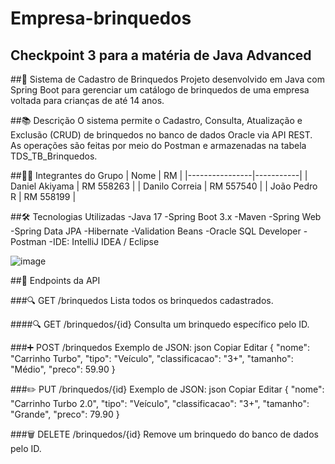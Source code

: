 # Empresa-brinquedos
Checkpoint 3 para a matéria de Java Advanced
------------------------------------------------------------------------------------------------------------------------------------------------------------------------------------------------------------------------------------------------------------------------

##🧸 Sistema de Cadastro de Brinquedos
Projeto desenvolvido em Java com Spring Boot para gerenciar um catálogo de brinquedos de uma empresa voltada para crianças de até 14 anos.

##📚 Descrição
O sistema permite o Cadastro, Consulta, Atualização e Exclusão (CRUD) de brinquedos no banco de dados Oracle via API REST. As operações são feitas por meio do Postman e armazenadas na tabela TDS_TB_Brinquedos.

##👨‍💻 Integrantes do Grupo
| Nome           | RM        |
|----------------|-----------|
| Daniel Akiyama | RM 558263 |
| Danilo Correia | RM 557540 |
| João Pedro R   | RM 558199 |

##🛠️ Tecnologias Utilizadas
-Java 17
-Spring Boot 3.x
-Maven
-Spring Web
-Spring Data JPA
-Hibernate
-Validation Beans
-Oracle SQL Developer
-Postman
-IDE: IntelliJ IDEA / Eclipse

![image](https://github.com/user-attachments/assets/6153c93f-1771-4686-9da9-76859253c48f)

##📂 Endpoints da API

###🔍 GET /brinquedos
Lista todos os brinquedos cadastrados.

####🔍 GET /brinquedos/{id}
Consulta um brinquedo específico pelo ID.

###➕ POST /brinquedos
Exemplo de JSON:
json
Copiar
Editar
{
  "nome": "Carrinho Turbo",
  "tipo": "Veículo",
  "classificacao": "3+",
  "tamanho": "Médio",
  "preco": 59.90
}

###✏️ PUT /brinquedos/{id}
Exemplo de JSON:
json
Copiar
Editar
{
  "nome": "Carrinho Turbo 2.0",
  "tipo": "Veículo",
  "classificacao": "3+",
  "tamanho": "Grande",
  "preco": 79.90
}

###🗑️ DELETE /brinquedos/{id}
Remove um brinquedo do banco de dados pelo ID.
